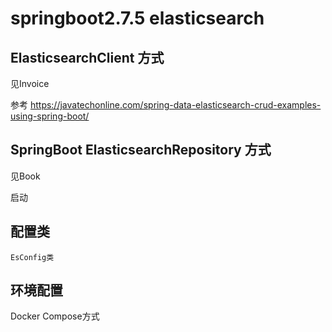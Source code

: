 # springboot2.7.5 elasticsearch

## ElasticsearchClient 方式

见Invoice

参考 https://javatechonline.com/spring-data-elasticsearch-crud-examples-using-spring-boot/

## SpringBoot ElasticsearchRepository 方式

见Book

启动



## 配置类

```
EsConfig类
```



## 环境配置

Docker Compose方式



